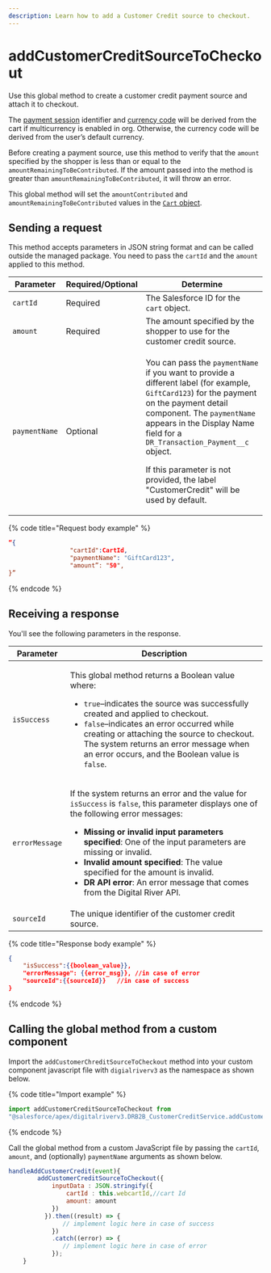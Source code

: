 ```yaml
---
description: Learn how to add a Customer Credit source to checkout.
---
```


# addCustomerCreditSourceToCheckout

Use this global method to create a customer credit payment source and attach it to checkout.

The [payment session](https://docs.digitalriver.com/digital-river-api/integration-options/checkouts/creating-checkouts#payment-session) identifier and [currency code](https://docs.digitalriver.com/digital-river-api/integration-options/checkouts/creating-checkouts/selecting-a-currency#how-currency-is-prioritized) will be derived from the cart if multicurrency is enabled in org. Otherwise, the currency code will be derived from the user’s default currency.

Before creating a payment source, use this method to verify that the `amount` specified by the shopper is less than or equal to the `amountRemainingToBeContributed`. If the amount passed into the method is greater than `amountRemainingToBeContributed`, it will throw an error.

This global method will set the `amountContributed` and `amountRemainingToBeContributed` values in the [`Cart` object](../../appendix/custom-fields-and-objects.md#cart-standard-object).

## Sending a request

This method accepts parameters in JSON string format and can be called outside the managed package. You need to pass the `cartId` and the `amount` applied to this method.

| Parameter     | Required/Optional | Determine                                                                                                                                                                                                                                                                                                                                                                                           |
| ------------- | ----------------- | --------------------------------------------------------------------------------------------------------------------------------------------------------------------------------------------------------------------------------------------------------------------------------------------------------------------------------------------------------------------------------------------------- |
| `cartId`      | Required          | The Salesforce ID for the `cart` object.                                                                                                                                                                                                                                                                                                                                                            |
| `amount`      | Required          | The amount specified by the shopper to use for the customer credit source.                                                                                                                                                                                                                                                                                                                          |
| `paymentName` | Optional          | <p>You can pass the <code>paymentName</code> if you want to provide a different label (for example, <code>GiftCard123</code>) for the payment on the payment detail component. The <code>paymentName</code> appears in the Display Name field for a <code>DR_Transaction_Payment__c</code> object.</p><p>If this parameter is not provided, the label "CustomerCredit" will be used by default.</p> |

{% code title="Request body example" %}
```json
“{
                 "cartId":CartId, 
                 "paymentName": "GiftCard123",
                 "amount”: "50", 
}”
```
{% endcode %}

## Receiving a response

You'll see the following parameters in the response.

| Parameter      | Description                                                                                                                                                                                                                                                                                                                                                                                                                                                                                              |
| -------------- | -------------------------------------------------------------------------------------------------------------------------------------------------------------------------------------------------------------------------------------------------------------------------------------------------------------------------------------------------------------------------------------------------------------------------------------------------------------------------------------------------------- |
| `isSuccess`    | <p>This global method returns a Boolean value where:</p><ul><li><code>true</code>–indicates the source was successfully created and applied to checkout.</li><li><code>false</code>–indicates an error occurred while creating or attaching the source to checkout. The system returns an error message when an error occurs, and the Boolean value is <code>false</code>.</li></ul>                                                                                                                     |
| `errorMessage` | <p>If the system returns an error and the value for <code>isSuccess</code> is <code>false</code>, this parameter displays one of the following error messages:</p><ul><li><strong>Missing or invalid input parameters specified</strong>: One of the input parameters are missing or invalid.</li><li><strong>Invalid amount specified</strong>: The value specified for the amount is invalid.</li><li><strong>DR API error</strong>: An error message that comes from the Digital River API.</li></ul> |
| `sourceId`     | The unique identifier of the customer credit source.                                                                                                                                                                                                                                                                                                                                                                                                                                                     |

{% code title="Response body example" %}
```json
{
    "isSuccess":{{boolean_value}},
    "errorMessage": {{error_msg}}, //in case of error
    "sourceId":{{sourceId}}   //in case of success
}
```
{% endcode %}

## Calling the global method from a custom component

Import the `addCustomerChreditSourceToCheckout` method into your custom component javascript file with `digialriverv3` as the namespace as shown below.

{% code title="Import example" %}
```javascript
import addCustomerCreditSourceToCheckout from 
"@salesforce/apex/digitalriverv3.DRB2B_CustomerCreditService.addCustomerCreditSourceToCheckout";
```
{% endcode %}

Call the global method from a custom JavaScript file by passing the `cartId`, `amount`, and (optionally) `paymentName` arguments as shown below.

```javascript
handleAddCustomerCredit(event){
        addCustomerCreditSourceToCheckout({
            inputData : JSON.stringify({
                cartId : this.webcartId,//cart Id
                amount: amount 
            })
          }).then((result) => {
               // implement logic here in case of success
            })
            .catch((error) => {
               // implement logic here in case of error
            });
    }
```
